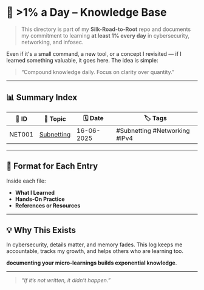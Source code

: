 # 🚀 >1% a Day – Knowledge Base

> This directory is part of my **Silk-Road-to-Root** repo and documents my commitment to learning **at least 1% every day** in cybersecurity, networking, and infosec.

Even if it's a small command, a new tool, or a concept I revisited — if I learned something valuable, it goes here. The idea is simple:
> “Compound knowledge daily. Focus on clarity over quantity.”

---

## 📊 Summary Index

| 🔢 ID | 📘 Topic                            | 🗓️ Date       | 🏷️ Tags                       |
|------|-------------------------------------|---------------|-------------------------------|
| NET001 | [Subnetting](./Networking/NET001-Subnetting.md)                     | 16-06-2025    | #Subnetting #Networking #IPv4 |
<!-- Add new entries below as needed -->

---

## 📁 Format for Each Entry

Inside each file:
- **What I Learned**
- **Hands-On Practice**
- **References or Resources**

---

## 💡 Why This Exists

In cybersecurity, details matter, and memory fades. This log keeps me accountable, tracks my growth, and helps others who are learning too.

**documenting your micro-learnings builds exponential knowledge**.

---

>  _“If it’s not written, it didn’t happen.”_  

